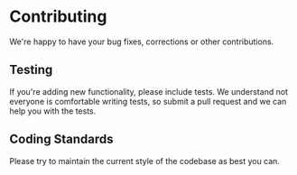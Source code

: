 # Contributing

We're happy to have your bug fixes, corrections or other contributions.

## Testing

If you're adding new functionality, please include tests. We understand not
everyone is comfortable writing tests, so submit a pull request and we can
help you with the tests.

## Coding Standards

Please try to maintain the current style of the codebase as best you can.
